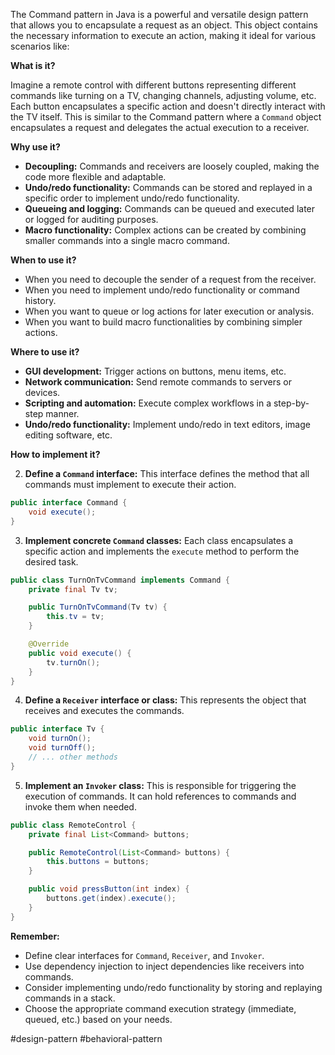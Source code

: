 The Command pattern in Java is a powerful and versatile design pattern that allows you to encapsulate a request as an object. This object contains the necessary information to execute an action, making it ideal for various scenarios like:

**What is it?**

Imagine a remote control with different buttons representing different commands like turning on a TV, changing channels, adjusting volume, etc. Each button encapsulates a specific action and doesn't directly interact with the TV itself. This is similar to the Command pattern where a `Command` object encapsulates a request and delegates the actual execution to a receiver.

**Why use it?**

- **Decoupling:** Commands and receivers are loosely coupled, making the code more flexible and adaptable.
- **Undo/redo functionality:** Commands can be stored and replayed in a specific order to implement undo/redo functionality.
- **Queueing and logging:** Commands can be queued and executed later or logged for auditing purposes.
- **Macro functionality:** Complex actions can be created by combining smaller commands into a single macro command.

**When to use it?**

- When you need to decouple the sender of a request from the receiver.
- When you need to implement undo/redo functionality or command history.
- When you want to queue or log actions for later execution or analysis.
- When you want to build macro functionalities by combining simpler actions.

**Where to use it?**

- **GUI development:** Trigger actions on buttons, menu items, etc.
- **Network communication:** Send remote commands to servers or devices.
- **Scripting and automation:** Execute complex workflows in a step-by-step manner.
- **Undo/redo functionality:** Implement undo/redo in text editors, image editing software, etc.

**How to implement it?**

2. **Define a `Command` interface:** This interface defines the method that all commands must implement to execute their action.

```Java
public interface Command {
    void execute();
}
```

3. **Implement concrete `Command` classes:** Each class encapsulates a specific action and implements the `execute` method to perform the desired task.

```Java
public class TurnOnTvCommand implements Command {
    private final Tv tv;

    public TurnOnTvCommand(Tv tv) {
        this.tv = tv;
    }

    @Override
    public void execute() {
        tv.turnOn();
    }
}
```

4. **Define a `Receiver` interface or class:** This represents the object that receives and executes the commands.

```Java
public interface Tv {
    void turnOn();
    void turnOff();
    // ... other methods
}
```

5. **Implement an `Invoker` class:** This is responsible for triggering the execution of commands. It can hold references to commands and invoke them when needed.

```Java
public class RemoteControl {
    private final List<Command> buttons;

    public RemoteControl(List<Command> buttons) {
        this.buttons = buttons;
    }

    public void pressButton(int index) {
        buttons.get(index).execute();
    }
}
```

**Remember:**

- Define clear interfaces for `Command`, `Receiver`, and `Invoker`.
- Use dependency injection to inject dependencies like receivers into commands.
- Consider implementing undo/redo functionality by storing and replaying commands in a stack.
- Choose the appropriate command execution strategy (immediate, queued, etc.) based on your needs.

#design-pattern #behavioral-pattern 